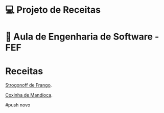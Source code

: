 # 💻 Projeto de Receitas
# 📖 Aula de Engenharia de Software - FEF

# Receitas
[Strogonoff de Frango](/Receitas/Receita%20Strogonoff.md "Strogonoff").

[Coxinha de Mandioca](/Receitas/Alyson_Coxinha_de_Mandioca.md "Coxinha de mandioca").


#push novo